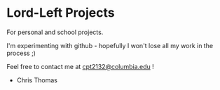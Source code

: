 # Lord-Left Projects
For personal and school projects.

I'm experimenting with github - hopefully I won't lose all my work in the process ;)

Feel free to contact me at cpt2132@columbia.edu !

- Chris Thomas

